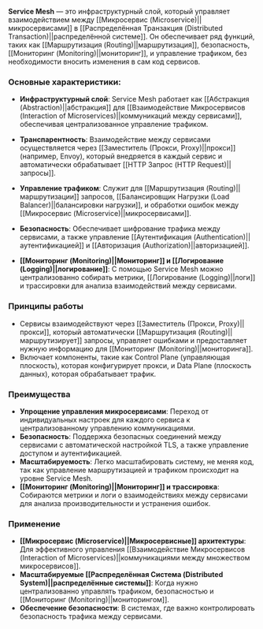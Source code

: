 **Service Mesh** — это инфраструктурный слой, который управляет взаимодействием между [[Микросервис (Microservice)||микросервисами]] в [[Распределённая Транзакция (Distributed Transaction)||распределённой системе]]. Он обеспечивает ряд функций, таких как [[Маршрутизация (Routing)||маршрутизация]], безопасность, [[Мониторинг (Monitoring)||мониторинг]], и управление трафиком, без необходимости вносить изменения в сам код сервисов.  


### Основные характеристики:

- **Инфраструктурный слой**: Service Mesh работает как [[Абстракция (Abstraction)||абстракция]] для [[Взаимодействие Микросервисов (Interaction of Microservices)||коммуникаций между сервисами]], обеспечивая централизованное управление трафиком.

- **Транспарентность**: Взаимодействие между сервисами осуществляется через [[Заместитель (Прокси, Proxy)||прокси]] (например, Envoy), который внедряется в каждый сервис и автоматически обрабатывает [[HTTP Запрос (HTTP Request)||запросы]].

- **Управление трафиком**: Служит для [[Маршрутизация (Routing)||маршрутизации]] запросов, [[Балансировщик Нагрузки (Load Balancer)||балансировки нагрузки]], и обработки ошибок между [[Микросервис (Microservice)||микросервисами]].

- **Безопасность**: Обеспечивает шифрование трафика между сервисами, а также управление [[Аутентификация (Authentication)||аутентификацией]] и [[Авторизация (Authorization)||авторизацией]].

- **[[Мониторинг (Monitoring)||Мониторинг]] и [[Логирование (Logging)||логирование]]**: С помощью Service Mesh можно централизованно собирать метрики, [[Логирование (Logging)||логи]] и трассировки для анализа взаимодействий между сервисами.


### Принципы работы

- Сервисы взаимодействуют через [[Заместитель (Прокси, Proxy)||прокси]], который автоматически [[Маршрутизация (Routing)||маршрутизирует]] запросы, управляет ошибками и предоставляет нужную информацию для [[Мониторинг (Monitoring)||мониторинга]].
- Включает компоненты, такие как Control Plane (управляющая плоскость), которая конфигурирует прокси, и Data Plane (плоскость данных), которая обрабатывает трафик.


### Преимущества

- **Упрощение управления микросервисами**: Переход от индивидуальных настроек для каждого сервиса к централизованному управлению коммуникациями.
- **Безопасность**: Поддержка безопасных соединений между сервисами с автоматической настройкой TLS, а также управление доступом и аутентификацией.
- **Масштабируемость**: Легко масштабировать систему, не меняя код, так как управление маршрутизацией и трафиком происходит на уровне Service Mesh.
- **[[Мониторинг (Monitoring)||Мониторинг]] и трассировка**: Собираются метрики и логи о взаимодействиях между сервисами для анализа производительности и устранения ошибок.


### Применение

- **[[Микросервис (Microservice)||Микросервисные]] архитектуры**: Для эффективного управления [[Взаимодействие Микросервисов (Interaction of Microservices)||коммуникациями между множеством микросервисов]].
- **Масштабируемые [[Распределённая Система (Distributed System)||распределённые системы]]**: Когда нужно централизованно управлять трафиком, безопасностью и [[Мониторинг (Monitoring)||мониторингом]].
- **Обеспечение безопасности**: В системах, где важно контролировать безопасность трафика между сервисами.
